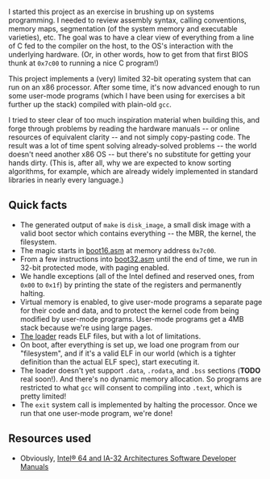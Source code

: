 I started this project as an exercise in brushing up on systems programming. I
needed to review assembly syntax, calling conventions, memory maps, segmentation
(of the system memory and executable varieties), etc. The goal was to have a
clear view of everything from a line of C fed to the compiler on the host, to
the OS's interaction with the underlying hardware. (Or, in other words, how to
get from that first BIOS thunk at `0x7c00` to running a nice C program!)

This project implements a (very) limited 32-bit operating system that can run on
an x86 processor. After some time, it's now advanced enough to run some
user-mode programs (which I have been using for exercises a bit further up the
stack) compiled with plain-old `gcc`.

I tried to steer clear of too much inspiration material when building this, and
forge through problems by reading the hardware manuals -- or online resources of
equivalent clarity -- and not simply copy-pasting code. The result was a lot of
time spent solving already-solved problems -- the world doesn't need another x86
OS -- but there's no substitute for getting your hands dirty. (This is, after
all, why we are expected to know sorting algorithms, for example, which are
already widely implemented in standard libraries in nearly every language.)

Quick facts
-----------
* The generated output of `make` is `disk_image`, a small disk image with a valid boot sector which contains everything -- the MBR, the kernel, the filesystem.
* The magic starts in [boot16.asm](boot16.asm) at memory address `0x7c00`.
* From a few instructions into [boot32.asm](boot32.asm) until the end of time, we run in 32-bit protected mode, with paging enabled.
* We handle exceptions (all of the Intel defined and reserved ones, from `0x00` to `0x1f`) by printing the state of the registers and permanently halting.
* Virtual memory is enabled, to give user-mode programs a separate page for their code and data, and to protect the kernel code from being modified by user-mode programs. User-mode programs get a 4MB stack because we're using large pages.
* [The loader](loader.asm) reads ELF files, but with a lot of limitations.
* On boot, after everything is set up, we load one program from our "filesystem", and if it's a valid ELF in our world (which is a tighter definition than the actual ELF spec), start executing it.
* The loader doesn't yet support `.data`, `.rodata`, and `.bss` sections (**TODO** real soon!). And there's no dynamic memory allocation. So programs are restricted to what `gcc` will consent to compiling into `.text`, which is pretty limited!
* The `exit` system call is implemented by halting the processor. Once we run that one user-mode program, we're done!

Resources used
--------------
* Obviously, [Intel® 64 and IA-32 Architectures Software Developer Manuals](http://www.intel.com/content/www/us/en/processors/architectures-software-developer-manuals.html)
